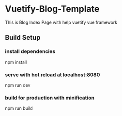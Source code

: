 # Vuetify-Blog-Template
This is Blog Index Page with help vuetify vue framework

## Build Setup

### install dependencies
npm install

### serve with hot reload at localhost:8080
npm run dev

### build for production with minification
npm run build



